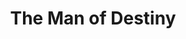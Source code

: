 ---
title: The Man of Destiny
year: 1924
opening_date: 1924-02-25
closing_date: 
layout: productions
image:
image_caption:
image_credit:
playbill:
category:
Theatre: Theatre Jacksonville
cast:
  The Lieutenant: Dick Grether
  Napoleon: George W. Hardee
  The Lady: Grace Hilditch Holt
  Giuseppe: James Royall
crew:
  Director: Harrison Gibbs Prentice
  Stage Setting: Mrs. Leo Benedict
  Scene Painting: Harrison Gibbs Prentice
understudies:
orchestra:
external_links:
---